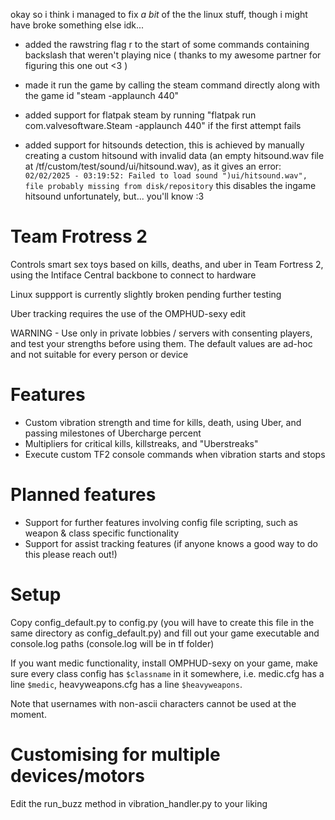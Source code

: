 okay so i think i managed to fix *a bit* of the the linux stuff, though i might have broke something else idk...
- added the rawstring flag r to the start of some commands containing backslash that weren't playing nice ( thanks to my awesome partner for figuring this one out <3 )
- made it run the game by calling the steam command directly along with the game id "steam -applaunch 440"
- added support for flatpak steam by running "flatpak run com.valvesoftware.Steam -applaunch 440" if the first attempt fails

- added support for hitsounds detection, this is achieved by manually creating a custom hitsound with invalid data (an empty hitsound.wav file at /tf/custom/test/sound/ui/hitsound.wav), as it gives an error: `02/02/2025 - 03:19:52: Failed to load sound ")ui/hitsound.wav", file probably missing from disk/repository` this disables the ingame hitsound unfortunately, but... you'll know :3


# Team Frotress 2

Controls smart sex toys based on kills, deaths, and uber in Team Fortress 2, using the Intiface Central backbone to connect to hardware

Linux suppport is currently slightly broken pending further testing

Uber tracking requires the use of the OMPHUD-sexy edit

WARNING - Use only in private lobbies / servers with consenting players, and test your strengths before using them. The default values are ad-hoc and not suitable for every person or device

# Features
- Custom vibration strength and time for kills, death, using Uber, and passing milestones of Ubercharge percent
- Multipliers for critical kills, killstreaks, and "Uberstreaks"
- Execute custom TF2 console commands when vibration starts and stops

# Planned features
- Support for further features involving config file scripting, such as weapon & class specific functionality
- Support for assist tracking features (if anyone knows a good way to do this please reach out!)

# Setup

Copy config_default.py to config.py (you will have to create this file in the same directory as config_default.py) and fill out your game executable and console.log paths (console.log will be in tf
folder)

If you want medic functionality, install OMPHUD-sexy on your game, make sure every class config has `$classname` in it somewhere, i.e. medic.cfg has a
line `$medic`, heavyweapons.cfg has a line `$heavyweapons`. 

Note that usernames with non-ascii characters cannot be used at the moment.

# Customising for multiple devices/motors

Edit the run_buzz method in vibration_handler.py to your liking



